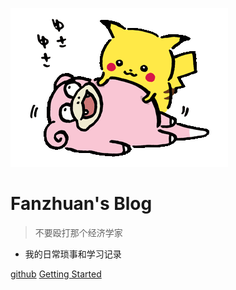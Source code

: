 ![logo](_media/pikaqiu.gif)

# **Fanzhuan's Blog**

> 不要殴打那个经济学家

- 我的日常琐事和学习记录


[github](https://github.com/fanzhuanjun/fanzhuanjun.github.io)
[Getting Started](#main)